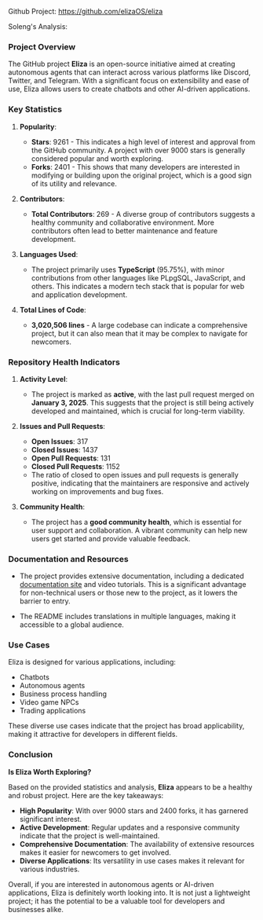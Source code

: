 Github Project: https://github.com/elizaOS/eliza

Soleng's Analysis:

### Project Overview

The GitHub project **Eliza** is an open-source initiative aimed at creating autonomous agents that can interact across various platforms like Discord, Twitter, and Telegram. With a significant focus on extensibility and ease of use, Eliza allows users to create chatbots and other AI-driven applications.

### Key Statistics

1. **Popularity**: 
   - **Stars**: 9261 - This indicates a high level of interest and approval from the GitHub community. A project with over 9000 stars is generally considered popular and worth exploring.
   - **Forks**: 2401 - This shows that many developers are interested in modifying or building upon the original project, which is a good sign of its utility and relevance.

2. **Contributors**: 
   - **Total Contributors**: 269 - A diverse group of contributors suggests a healthy community and collaborative environment. More contributors often lead to better maintenance and feature development.

3. **Languages Used**: 
   - The project primarily uses **TypeScript** (95.75%), with minor contributions from other languages like PLpgSQL, JavaScript, and others. This indicates a modern tech stack that is popular for web and application development.

4. **Total Lines of Code**: 
   - **3,020,506 lines** - A large codebase can indicate a comprehensive project, but it can also mean that it may be complex to navigate for newcomers.

### Repository Health Indicators

1. **Activity Level**: 
   - The project is marked as **active**, with the last pull request merged on **January 3, 2025**. This suggests that the project is still being actively developed and maintained, which is crucial for long-term viability.

2. **Issues and Pull Requests**: 
   - **Open Issues**: 317
   - **Closed Issues**: 1437
   - **Open Pull Requests**: 131
   - **Closed Pull Requests**: 1152
   - The ratio of closed to open issues and pull requests is generally positive, indicating that the maintainers are responsive and actively working on improvements and bug fixes.

3. **Community Health**: 
   - The project has a **good community health**, which is essential for user support and collaboration. A vibrant community can help new users get started and provide valuable feedback.

### Documentation and Resources

- The project provides extensive documentation, including a dedicated [documentation site](https://elizaos.github.io/eliza/) and video tutorials. This is a significant advantage for non-technical users or those new to the project, as it lowers the barrier to entry.

- The README includes translations in multiple languages, making it accessible to a global audience.

### Use Cases

Eliza is designed for various applications, including:
- Chatbots
- Autonomous agents
- Business process handling
- Video game NPCs
- Trading applications

These diverse use cases indicate that the project has broad applicability, making it attractive for developers in different fields.

### Conclusion

**Is Eliza Worth Exploring?**

Based on the provided statistics and analysis, **Eliza** appears to be a healthy and robust project. Here are the key takeaways:

- **High Popularity**: With over 9000 stars and 2400 forks, it has garnered significant interest.
- **Active Development**: Regular updates and a responsive community indicate that the project is well-maintained.
- **Comprehensive Documentation**: The availability of extensive resources makes it easier for newcomers to get involved.
- **Diverse Applications**: Its versatility in use cases makes it relevant for various industries.

Overall, if you are interested in autonomous agents or AI-driven applications, Eliza is definitely worth looking into. It is not just a lightweight project; it has the potential to be a valuable tool for developers and businesses alike.